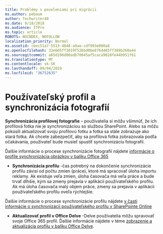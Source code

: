 ```yaml
---
title: Problémy s povoleniami pri migrácii
ms.author: pebaum
author: Techwriter40
ms.date: 9/18/2018
ms.audience: ITPro
ms.topic: article
ROBOTS: NOINDEX, NOFOLLOW
localization_priority: Normal
ms.assetid: cbec51a7-5513-4848-a9ae-cdf993e000a8
ms.openlocfilehash: 33e605ff3019f52bbd0be876d485ff389b260a44
ms.sourcegitcommit: a65d196d00adb70045af5caca9828fe44b951f61
ms.translationtype: MT
ms.contentlocale: sk-SK
ms.lasthandoff: 09/04/2019
ms.locfileid: "36752635"
---
```

# <a name="user-profile-and-photo-synchronization"></a>Používateľský profil a synchronizácia fotografií

 **Synchronizácia profilovej fotografie** – používatelia si môžu všimnúť, že ich profilová fotka nie je synchronizáciou so službou SharePoint. Alebo sa môžu pokúsili aktualizovať svoju profilovú fotku a fotka sa stále zobrazuje ako stará fotka. Ak chcete zabezpečiť, aby sa profilová fotka zobrazovala podľa očakávania, používateľ bude musieť spustiť synchronizáciu fotografií. 
  
Ďalšie informácie o procese synchronizácie fotografií nájdete [informácie o profile synchronizácia obrázkov v balíku Office 365](https://go.microsoft.com/fwlink/?linkid=2022634)
  
- **Synchronizácia profilu** -čas potrebný na dokončenie synchronizácie profilu závisí od počtu zmien (práce), ktoré má spracovať úloha importu reklamy. Ak existuje veľa zmien, úloha časovača má veľa práce a bude trvať dlhšie, kým sa zmeny prejavia v aplikácii používateľského profilu. Ak má úloha časovača malý objem práce, zmeny sa prejavia v aplikácii používateľského profilu oveľa rýchlejšie. 
  
Ďalšie informácie o procese synchronizácie profilu nájdete [v časti informácie o synchronizácii používateľského profilu v SharePointe Online](https://go.microsoft.com/fwlink/?linkid=2022639)
    
- **Aktualizovať profil v Office Delve** -Delve používatelia môžu spravovať svoje Office 365 profil. Ďalšie informácie nájdete v téme [zobrazenie a aktualizácia profilu v balíku Office Delve](https://support.office.com/article/View-and-update-your-profile-in-Office-Delve-4e84343b-eedf-45a1-aeb9-8627ccca14ba).
    

